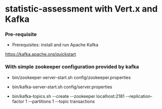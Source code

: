 # statistic-assessment with Vert.x and Kafka

### Pre-requisite
- Prerequisites: install and run Apache Kafka 

https://kafka.apache.org/quickstart

### With simple zookeeper configuration provided by kafka
- bin/zookeeper-server-start.sh config/zookeeper.properties

- bin/kafka-server-start.sh config/server.properties

- bin/kafka-topics.sh --create --zookeeper localhost:2181 --replication-factor 1 --partitions 1 --topic transactions
